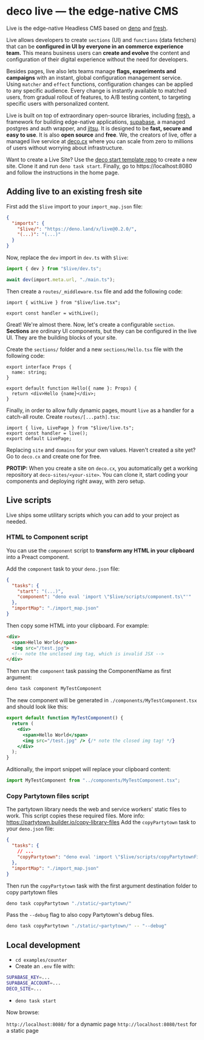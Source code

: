# deco live — the edge-native CMS

Live is the edge-native Headless CMS based on [deno](https://deno.land) and [fresh](https://fresh.deno.dev). 

Live allows developers to create `sections` (UI) and `functions` (data fetchers) that can be **configured in UI by everyone in an commerce experience team.** This means business users can **create and evolve** the content and configuration of their digital experience without the need for developers.

Besides pages, live also lets teams manage **flags, experiments and campaigns** with an instant, global configuration management service. Using `matcher` and `effect` functions, configuration changes can be applied to any specific audience. Every change is instantly available to matched users, from gradual rollout of features, to A/B testing content, to targeting specific users with personalized content.

Live is built on top of extraordinary open-source libraries, including [fresh](https://fresh.deno.dev), a framework for building edge-native applications, [supabase](https://supabase.io), a managed postgres and auth wrapper, and [jitsu](https://jitsu.io). It is designed to be **fast, secure and easy to use**. It is also **open source** and **free**. We, the creators of live, offer a managed live service at [deco.cx](https://deco.cx) where you can scale from zero to millions of users without worrying about infrastructure.

Want to create a Live Site? Use the
[deco start template repo](https://github.com/deco-sites/start) to create a new
site. Clone it and run `deno task start`. Finally, go to https://localhost:8080 and follow the instructions in the home page.

## Adding live to an existing fresh site

First add the `$live` import to your `import_map.json` file:

```json
{
  "imports": {
    "$live/": "https://deno.land/x/live@0.2.0/",
    "(...)": "(...)"
  }
}
```

Now, replace the `dev` import in `dev.ts` with `$live`:

```ts
import { dev } from "$live/dev.ts";

await dev(import.meta.url, "./main.ts");
```

Then create a `routes/_middleware.tsx` file and add the following code:

```tsx
import { withLive } from "$live/live.tsx";

export const handler = withLive();
```

Great! We're almost there. Now, let's create a configurable `section`.
**Sections** are ordinary UI components, but they can be configured in the live UI. 
They are the building blocks of your site.

Create the `sections/` folder and a new `sections/Hello.tsx` file with the following code:

```tsx
export interface Props {
  name: string;
}

export default function Hello({ name }: Props) {
  return <div>Hello {name}</div>;
}
```

Finally, in order to allow fully dynamic pages, mount `live` as a handler for a catch-all route. Create `routes/[...path].tsx`:

```tsx
import { live, LivePage } from "$live/live.ts";
export const handler = live();
export default LivePage;
```


Replacing `site` and `domains` for your own values. Haven't created a site yet?
Go to `deco.cx` and create one for free.

**PROTIP:** When you create a site on `deco.cx`, you automatically get a working
repository at `deco-sites/<your-site>`. You can clone it, start coding your
components and deploying right away, with zero setup.

## Live scripts

Live ships some utilitary scripts which you can add to your project as needed.

### HTML to Component script

You can use the `component` script to **transform any HTML in your clipboard**
into a Preact component.

Add the `component` task to your `deno.json` file:

```json
{
  "tasks": {
    "start": "(...)",
    "component": "deno eval 'import \"$live/scripts/component.ts\"'"
  },
  "importMap": "./import_map.json"
}
```

Then copy some HTML into your clipboard. For example:

```html
<div>
  <span>Hello World</span>
  <img src="/test.jpg"> 
  <!-- note the unclosed img tag, which is invalid JSX -->
</div>
```

Then run the `component` task passing the ComponentName as first argument:

```bash
deno task component MyTestComponent
```

The new component will be generated in `./components/MyTestComponent.tsx` and
should look like this:

```jsx
export default function MyTestComponent() {
  return (
    <div>
      <span>Hello World</span>
      <img src="/test.jpg" /> {/* note the closed img tag! */}
    </div>
  );
}
```

Aditionally, the import snippet will replace your clipboard content:

```jsx
import MyTestComponent from "../components/MyTestComponent.tsx";
```

### Copy Partytown files script

The partytown library needs the web and service workers' static files to work.
This script copies these required files. More info:
<https://partytown.builder.io/copy-library-files> Add the `copyPartytown` task to
your `deno.json` file:

```json
{
  "tasks": {
    // ...
    "copyPartytown": "deno eval 'import \"$live/scripts/copyPartytownFiles.ts\"'"
  },
  "importMap": "./import_map.json"
}
```

Then run the `copyPartytown` task with the first argument destination folder to
copy partytown files

```bash
deno task copyPartytown "./static/~partytown/"
```

Pass the `--debug` flag to also copy Partytown's debug files.

```bash
deno task copyPartytown "./static/~partytown/" -- "--debug"
```

## Local development

- `cd examples/counter`
- Create an `.env` file with:

```bash
SUPABASE_KEY=...
SUPABASE_ACCOUNT=...
DECO_SITE=...
```

- `deno task start`

Now browse:

`http://localhost:8080/` for a dynamic page `http://localhost:8080/test` for a
static page
